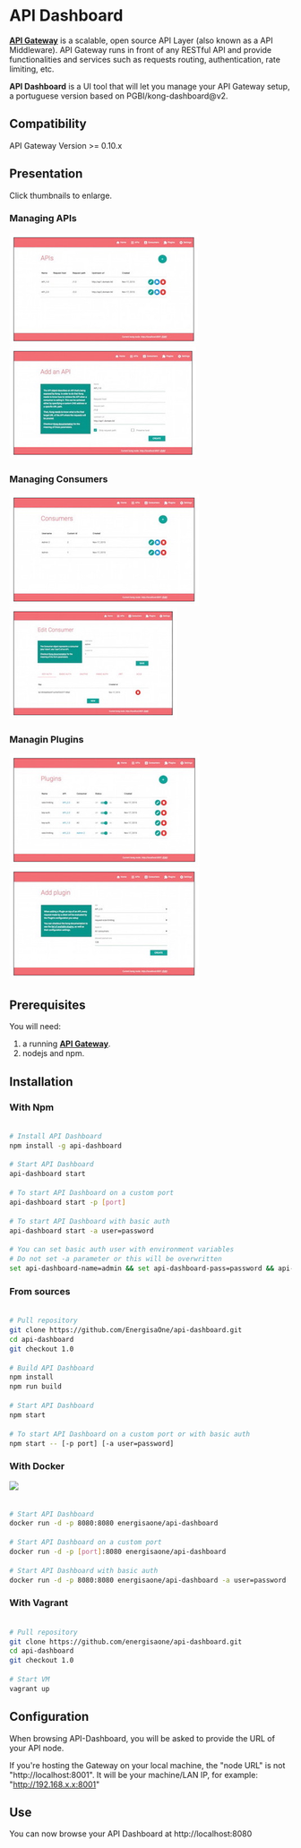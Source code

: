 # API Dashboard

[**API Gateway**](https://getkong.org/) is a scalable, open source API Layer (also known as a API Middleware).
API Gateway runs in front of any RESTful API and provide functionalities
and services such as requests routing, authentication, rate limiting, etc.

**API Dashboard** is a UI tool that will let you manage your API Gateway setup, a portuguese version based on PGBI/kong-dashboard@v2.

## Compatibility

API Gateway Version >= 0.10.x


## Presentation

Click thumbnails to enlarge.

### Managing APIs

[![Listing APIs](screenshots/apis_list_thumbnail.jpg)](screenshots/apis_list.jpg?raw=true)
[![Adding API](screenshots/api_add_thumbnail.jpg)](screenshots/api_add.jpg?raw=true)

### Managing Consumers

[![Listing Consumers](screenshots/consumers_list_thumbnail.jpg)](screenshots/consumers_list.jpg?raw=true)
[![Editing Consumer](screenshots/consumer_edit_thumbnail.jpg)](screenshots/consumer_edit.jpg?raw=true)

### Managin Plugins

[![Listing Plugins](screenshots/plugins_list_thumbnail.jpg)](screenshots/plugins_list.jpg?raw=true)
[![Adding Plugin](screenshots/plugin_add_thumbnail.jpg)](screenshots/plugin_add.jpg?raw=true)

## Prerequisites

You will need:

1. a running [**API Gateway**](https://getkong.org/install/).
2. nodejs and npm.

## Installation

### With Npm

```bash

# Install API Dashboard
npm install -g api-dashboard

# Start API Dashboard
api-dashboard start

# To start API Dashboard on a custom port
api-dashboard start -p [port]

# To start API Dashboard with basic auth
api-dashboard start -a user=password

# You can set basic auth user with environment variables
# Do not set -a parameter or this will be overwritten
set api-dashboard-name=admin && set api-dashboard-pass=password && api-dashboard start

```

### From sources

```bash

# Pull repository
git clone https://github.com/EnergisaOne/api-dashboard.git
cd api-dashboard
git checkout 1.0

# Build API Dashboard
npm install
npm run build

# Start API Dashboard
npm start

# To start API Dashboard on a custom port or with basic auth
npm start -- [-p port] [-a user=password]

```

### With Docker

[![](https://images.microbadger.com/badges/image/energisaone/api-dashboard.svg)](https://microbadger.com/images/energisaone/api-dashboard "Get your own image badge on microbadger.com")

```bash

# Start API Dashboard
docker run -d -p 8080:8080 energisaone/api-dashboard

# Start API Dashboard on a custom port
docker run -d -p [port]:8080 energisaone/api-dashboard

# Start API Dashboard with basic auth
docker run -d -p 8080:8080 energisaone/api-dashboard -a user=password

```


### With Vagrant

```bash

# Pull repository
git clone https://github.com/energisaone/api-dashboard.git
cd api-dashboard
git checkout 1.0

# Start VM
vagrant up

```
## Configuration

When browsing API-Dashboard, you will be asked to provide the URL of your API node.

If you're hosting the Gateway on your local machine, the "node URL" is not "http://localhost:8001".
It will be your machine/LAN IP, for example: "http://192.168.x.x:8001"

## Use

You can now browse your API Dashboard at http://localhost:8080

